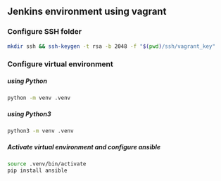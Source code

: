 ## Jenkins environment using vagrant

### Configure SSH folder

```bash
mkdir ssh && ssh-keygen -t rsa -b 2048 -f "$(pwd)/ssh/vagrant_key"
```

### Configure virtual environment

##### using Python

```bash
python -m venv .venv
```

##### using Python3

```bash
python3 -m venv .venv
```

##### Activate virtual environment and configure ansible

```bash
source .venv/bin/activate
pip install ansible
```